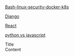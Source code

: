 
[Bash-linux-security-docker-k8s](https://github.com/rrhg/rrhg.github.io/tree/master/bash-linux-security-docker-k8s)

[Django](/django/index.md)

[React](/react/index.md)

[python vs javascript](/python-vs-javascript/index.md)



  <detail>
      <summary>
          Title
      </summary>
      Content
  </detail>
